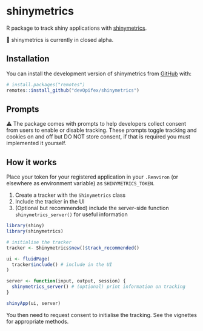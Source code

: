 <!-- badges: start -->
<!-- badges: end -->

# shinymetrics

R package to track shiny applications with [shinymetrics](https://shinymetrics.com).

:construction: shinymetrics is currently in closed alpha.

## Installation

You can install the development version of shinymetrics from [GitHub](https://github.com/) with:

``` r
# install.packages("remotes")
remotes::install_github("devOpifex/shinymetrics")
```

## Prompts

:warning: The package comes with prompts to help developers collect consent from
users to enable or disable tracking.
These prompts toggle tracking and cookies on and off but DO NOT store consent,
if that is required you must implemented it yourself.

## How it works

Place your token for your registered application in your `.Renviron`
(or elsewhere as environment variable) as `SHINYMETRICS_TOKEN`.

1. Create a tracker with the `Shinymetrics` class
2. Include the tracker in the UI
3. (Optional but recommended) include the server-side function `shinymetrics_server()` for useful information

```r
library(shiny)
library(shinymetrics)

# initialise the tracker
tracker <- Shinymetrics$new()$track_recommended()

ui <- fluidPage(
  tracker$include() # include in the UI
)

server <- function(input, output, session) {
  shinymetrics_server() # (optional) print information on tracking
}

shinyApp(ui, server)
```

You then need to request consent to initialise the tracking.
See the vignettes for appropriate methods.

